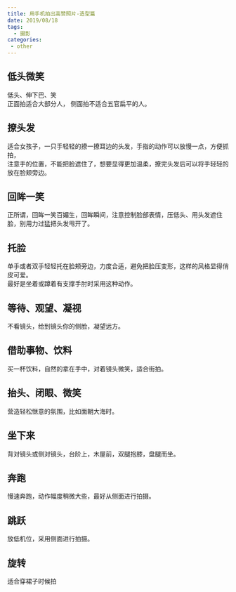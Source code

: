 ```yaml
---
title: 用手机拍出高赞照片-造型篇
date: 2019/08/18
tags:
  - 摄影
categories:
 - other
---
```


## 低头微笑
低头、伸下巴、笑  
正面拍适合大部分人，
侧面拍不适合五官扁平的人。

## 撩头发
适合女孩子，一只手轻轻的撩一撩耳边的头发，手指的动作可以放慢一点，方便抓拍，  
注意手的位置，不能把脸遮住了，想要显得更加温柔，撩完头发后可以将手轻轻的放在脸颊旁边。  


## 回眸一笑
正所谓，回眸一笑百媚生，回眸瞬间，注意控制脸部表情，压低头、用头发遮住脸，别用力过猛把头发甩开了。

## 托脸
单手或者双手轻轻托在脸颊旁边，力度合适，避免把脸压变形，这样的风格显得俏皮可爱。  
最好是坐着或蹲着有支撑手肘时采用这种动作。  

## 等待、观望、凝视
不看镜头，给到镜头你的侧脸，凝望远方。

## 借助事物、饮料
买一杯饮料，自然的拿在手中，对着镜头微笑，适合街拍。

## 抬头、闭眼、微笑
营造轻松惬意的氛围，比如面朝大海时。

## 坐下来
背对镜头或侧对镜头，台阶上，木屋前，双腿抱膝，盘腿而坐。

## 奔跑
慢速奔跑，动作幅度稍微大些，最好从侧面进行拍摄。

## 跳跃
放低机位，采用侧面进行拍摄。

## 旋转
适合穿裙子时候拍
